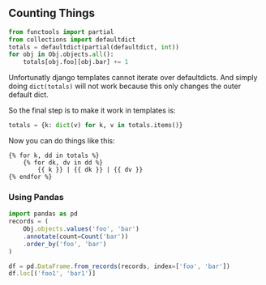 ## Counting Things

``` python
from functools import partial
from collections import defaultdict
totals = defaultdict(partial(defaultdict, int))
for obj in Obj.objects.all():
    totals[obj.foo][obj.bar] += 1
```

Unfortunatly django templates cannot iterate over defaultdicts. And
simply doing `dict(totals)` will not work because this only changes
the outer default dict.

So the final step is to make it work in templates is:

``` python
totals = {k: dict(v) for k, v in totals.items()}
```

Now you can do things like this:

``` django
{% for k, dd in totals %}
    {% for dk, dv in dd %}
        {{ k }} | {{ dk }} | {{ dv }}
{% endfor %}
```

### Using Pandas

``` javascript
import pandas as pd
records = (
    Obj.objects.values('foo', 'bar')
    .annotate(count=Count('bar'))
    .order_by('foo', 'bar')
)

df = pd.DataFrame.from_records(records, index=['foo', 'bar'])
df.loc[('foo1', 'bar1')]
```
